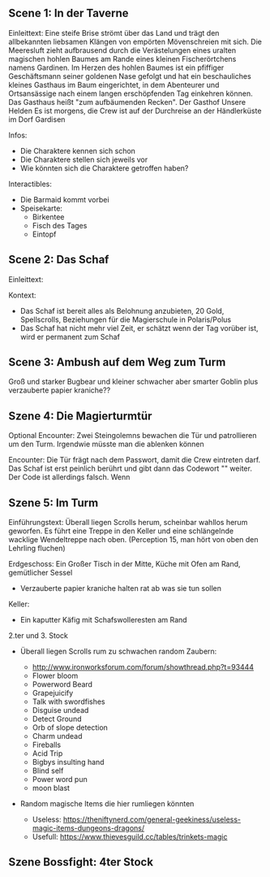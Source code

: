 
## Scene 1: In der Taverne

Einleittext:
Eine steife Brise strömt über das Land und trägt den allbekannten liebsamen Klängen von empörten Mövenschreien mit sich. Die Meeresluft zieht aufbrausend durch die Verästelungen eines uralten magischen hohlen Baumes am Rande eines kleinen Fischerörtchens namens Gardinen. Im Herzen des hohlen Baumes ist ein pfiffiger Geschäftsmann seiner goldenen Nase gefolgt und hat ein beschauliches kleines Gasthaus im Baum eingerichtet, in dem Abenteurer und Ortsansässige nach einem langen erschöpfenden Tag einkehren können. Das Gasthaus heißt "zum aufbäumenden Recken".
Der Gasthof
Unsere Helden
Es ist morgens, die Crew ist auf der Durchreise an der Händlerküste im Dorf Gardisen

Infos:
- Die Charaktere kennen sich schon
- Die Charaktere stellen sich jeweils vor
- Wie könnten sich die Charaktere getroffen haben?

Interactibles:
- Die Barmaid kommt vorbei
- Speisekarte:
	- Birkentee
	- Fisch des Tages
	- Eintopf


## Scene 2: Das Schaf

Einleittext:


Kontext:
- Das Schaf ist bereit alles als Belohnung anzubieten, 20 Gold, Spellscrolls, Beziehungen für die Magierschule in Polaris/Polus
- Das Schaf hat nicht mehr viel Zeit, er schätzt wenn der Tag vorüber ist, wird er permanent zum Schaf


## Scene 3: Ambush auf dem Weg zum Turm

Groß und starker Bugbear und kleiner schwacher aber smarter Goblin plus verzauberte papier kraniche??

## Szene 4: Die Magierturmtür

Optional Encounter:
Zwei Steingolemns bewachen die Tür und patrollieren um den Turm. Irgendwie müsste man die ablenken können

Encounter: 
Die Tür frägt nach dem Passwort, damit die Crew eintreten darf. Das Schaf ist erst peinlich berührt und gibt dann das Codewort "" weiter.
Der Code ist allerdings falsch. Wenn 



## Szene 5: Im Turm

Einführungstext:
Überall liegen Scrolls herum, scheinbar wahllos herum geworfen. Es führt eine Treppe in den Keller und eine schlängelnde wacklige Wendeltreppe nach oben.
(Perception 15, man hört von oben den Lehrling fluchen)


Erdgeschoss:
Ein Großer Tisch in der Mitte, Küche mit Ofen am Rand, gemütlicher Sessel
- Verzauberte papier kraniche halten rat ab was sie tun sollen

Keller:
- Ein kaputter Käfig mit Schafswolleresten am Rand

2.ter und 3. Stock
- Überall liegen Scrolls rum zu schwachen random Zaubern:
	- http://www.ironworksforum.com/forum/showthread.php?t=93444
	- Flower bloom
	- Powerword Beard
	- Grapejuicify
	- Talk with swordfishes
	- Disguise undead
	- Detect Ground
	- Orb of slope detection
	- Charm undead
	- Fireballs
	- Acid Trip
	- Bigbys insulting hand
	- Blind self
	- Power word pun
	- moon blast

- Random magische Items die hier rumliegen könnten
	- Useless: https://theniftynerd.com/general-geekiness/useless-magic-items-dungeons-dragons/
	- Usefull: https://www.thievesguild.cc/tables/trinkets-magic

## Szene Bossfight: 4ter Stock
